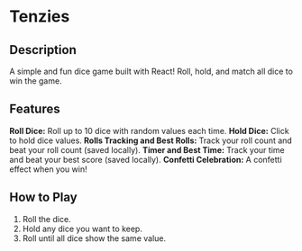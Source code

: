 # Tenzies

## Description
A simple and fun dice game built with React! Roll, hold, and match all dice to win the game.

## Features
**Roll Dice:** Roll up to 10 dice with random values each time.
**Hold Dice:** Click to hold dice values.
**Rolls Tracking and Best Rolls:** Track your roll count and beat your roll count (saved locally).
**Timer and Best Time:** Track your time and beat your best score (saved locally).
**Confetti Celebration:** A confetti effect when you win!

## How to Play
1. Roll the dice.
2. Hold any dice you want to keep.
3. Roll until all dice show the same value.